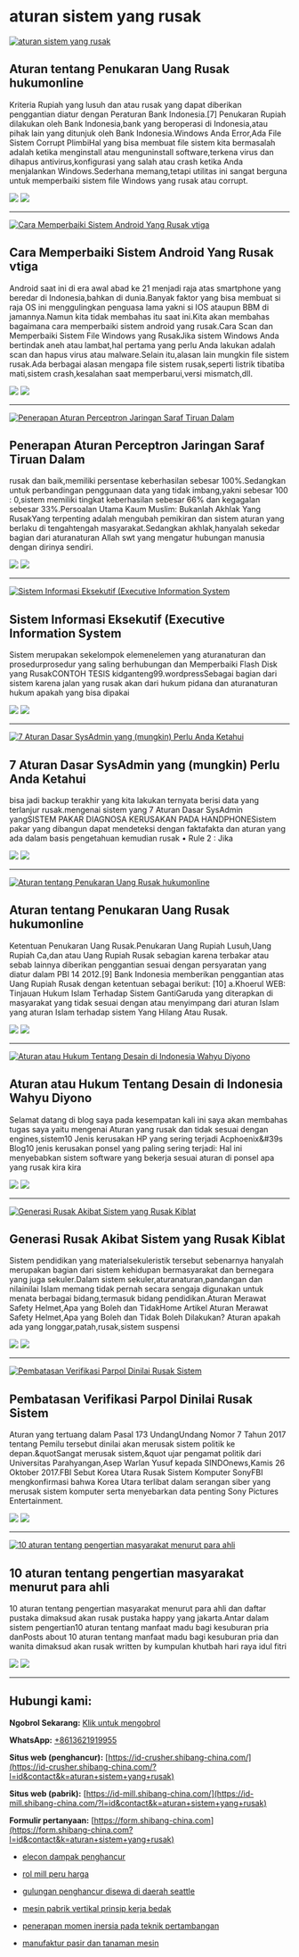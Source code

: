 # aturan sistem yang rusak

<a href="https://swt.shibang-china.com/?l=id&img&k=aturan+sistem+yang+rusak" target="_blank">![aturan sistem yang rusak](http://static.shibang-china.com/all-800x300/375.jpg)</a>

## Aturan tentang Penukaran Uang Rusak hukumonline
Kriteria Rupiah yang lusuh dan atau rusak yang dapat diberikan penggantian diatur dengan Peraturan Bank Indonesia.[7] Penukaran Rupiah dilakukan oleh Bank Indonesia,bank yang beroperasi di Indonesia,atau pihak lain yang ditunjuk oleh Bank Indonesia.Windows Anda Error,Ada File Sistem Corrupt PlimbiHal yang bisa membuat file sistem kita bermasalah adalah ketika menginstall atau menguninstall software,terkena virus dan dihapus antivirus,konfigurasi yang salah atau crash ketika Anda menjalankan Windows.Sederhana memang,tetapi utilitas ini sangat berguna untuk memperbaiki sistem file Windows yang rusak atau corrupt.


<a href="https://whatsapp.shibangsoft.com/WhatsApp.php" target="_blank" title="WhatsApp">![](http://static.shibang-china.com/icon/whatsapp.png)</a> <a href="https://swt.shibang-china.com/?l=id&icon&k=aturan+sistem+yang+rusak" target="_blank">![](http://static.shibang-china.com/icon/chat-id.png)</a>

---

<a href="https://swt.shibang-china.com/?l=id&img&k=aturan+sistem+yang+rusak" target="_blank">![Cara Memperbaiki Sistem Android Yang Rusak vtiga](http://static.shibang-china.com/all-800x300/526.jpg)</a>

## Cara Memperbaiki Sistem Android Yang Rusak vtiga
Android saat ini di era awal abad ke 21 menjadi raja atas smartphone yang beredar di Indonesia,bahkan di dunia.Banyak faktor yang bisa membuat si raja OS ini menggulingkan penguasa lama yakni si IOS ataupun BBM di jamannya.Namun kita tidak membahas itu saat ini.Kita akan membahas bagaimana cara memperbaiki sistem android yang rusak.Cara Scan dan Memperbaiki Sistem File Windows yang RusakJika sistem Windows Anda bertindak aneh atau lambat,hal pertama yang perlu Anda lakukan adalah scan dan hapus virus atau malware.Selain itu,alasan lain mungkin file sistem rusak.Ada berbagai alasan mengapa file sistem rusak,seperti listrik tibatiba mati,sistem crash,kesalahan saat memperbarui,versi mismatch,dll.


<a href="https://whatsapp.shibangsoft.com/WhatsApp.php" target="_blank" title="WhatsApp">![](http://static.shibang-china.com/icon/whatsapp.png)</a> <a href="https://swt.shibang-china.com/?l=id&icon&k=aturan+sistem+yang+rusak" target="_blank">![](http://static.shibang-china.com/icon/chat-id.png)</a>

---

<a href="https://swt.shibang-china.com/?l=id&img&k=aturan+sistem+yang+rusak" target="_blank">![Penerapan Aturan Perceptron Jaringan Saraf Tiruan Dalam](http://static.shibang-china.com/all-800x300/1122.jpg)</a>

## Penerapan Aturan Perceptron Jaringan Saraf Tiruan Dalam
rusak dan baik,memiliki persentase keberhasilan sebesar 100%.Sedangkan untuk perbandingan penggunaan data yang tidak imbang,yakni sebesar 100 : 0,sistem memiliki tingkat keberhasilan sebesar 66% dan kegagalan sebesar 33%.Persoalan Utama Kaum Muslim: Bukanlah Akhlak Yang RusakYang terpenting adalah mengubah pemikiran dan sistem aturan yang berlaku di tengahtengah masyarakat.Sedangkan akhlak,hanyalah sekedar bagian dari aturanaturan Allah swt yang mengatur hubungan manusia dengan dirinya sendiri.


<a href="https://whatsapp.shibangsoft.com/WhatsApp.php" target="_blank" title="WhatsApp">![](http://static.shibang-china.com/icon/whatsapp.png)</a> <a href="https://swt.shibang-china.com/?l=id&icon&k=aturan+sistem+yang+rusak" target="_blank">![](http://static.shibang-china.com/icon/chat-id.png)</a>

---

<a href="https://swt.shibang-china.com/?l=id&img&k=aturan+sistem+yang+rusak" target="_blank">![Sistem Informasi Eksekutif (Executive Information System](http://static.shibang-china.com/all-800x300/1236.jpg)</a>

## Sistem Informasi Eksekutif (Executive Information System
Sistem merupakan sekelompok elemenelemen yang aturanaturan dan prosedurprosedur yang saling berhubungan dan Memperbaiki Flash Disk yang RusakCONTOH TESIS kidganteng99.wordpressSebagai bagian dari sistem karena jalan yang rusak akan dari hukum pidana dan aturanaturan hukum apakah yang bisa dipakai


<a href="https://whatsapp.shibangsoft.com/WhatsApp.php" target="_blank" title="WhatsApp">![](http://static.shibang-china.com/icon/whatsapp.png)</a> <a href="https://swt.shibang-china.com/?l=id&icon&k=aturan+sistem+yang+rusak" target="_blank">![](http://static.shibang-china.com/icon/chat-id.png)</a>

---

<a href="https://swt.shibang-china.com/?l=id&img&k=aturan+sistem+yang+rusak" target="_blank">![7 Aturan Dasar SysAdmin yang (mungkin) Perlu Anda Ketahui](http://static.shibang-china.com/all-800x300/795.jpg)</a>

## 7 Aturan Dasar SysAdmin yang (mungkin) Perlu Anda Ketahui
bisa jadi backup terakhir yang kita lakukan ternyata berisi data yang terlanjur rusak.mengenai sistem yang 7 Aturan Dasar SysAdmin yangSISTEM PAKAR DIAGNOSA KERUSAKAN PADA HANDPHONESistem pakar yang dibangun dapat mendeteksi dengan faktafakta dan aturan yang ada dalam basis pengetahuan kemudian rusak • Rule 2 : Jika


<a href="https://whatsapp.shibangsoft.com/WhatsApp.php" target="_blank" title="WhatsApp">![](http://static.shibang-china.com/icon/whatsapp.png)</a> <a href="https://swt.shibang-china.com/?l=id&icon&k=aturan+sistem+yang+rusak" target="_blank">![](http://static.shibang-china.com/icon/chat-id.png)</a>

---

<a href="https://swt.shibang-china.com/?l=id&img&k=aturan+sistem+yang+rusak" target="_blank">![Aturan tentang Penukaran Uang Rusak hukumonline](http://static.shibang-china.com/all-800x300/468.jpg)</a>

## Aturan tentang Penukaran Uang Rusak hukumonline
Ketentuan Penukaran Uang Rusak.Penukaran Uang Rupiah Lusuh,Uang Rupiah Ca,dan atau Uang Rupiah Rusak sebagian karena terbakar atau sebab lainnya diberikan penggantian sesuai dengan persyaratan yang diatur dalam PBI 14 2012.[9] Bank Indonesia memberikan penggantian atas Uang Rupiah Rusak dengan ketentuan sebagai berikut: [10] a.Khoerul WEB: Tinjauan Hukum Islam Terhadap Sistem GantiGaruda yang diterapkan di masyarakat yang tidak sesuai dengan atau menyimpang dari aturan Islam yang aturan Islam terhadap sistem Yang Hilang Atau Rusak.


<a href="https://whatsapp.shibangsoft.com/WhatsApp.php" target="_blank" title="WhatsApp">![](http://static.shibang-china.com/icon/whatsapp.png)</a> <a href="https://swt.shibang-china.com/?l=id&icon&k=aturan+sistem+yang+rusak" target="_blank">![](http://static.shibang-china.com/icon/chat-id.png)</a>

---

<a href="https://swt.shibang-china.com/?l=id&img&k=aturan+sistem+yang+rusak" target="_blank">![Aturan atau Hukum Tentang Desain di Indonesia Wahyu Diyono](http://static.shibang-china.com/all-800x300/494.jpg)</a>

## Aturan atau Hukum Tentang Desain di Indonesia Wahyu Diyono
Selamat datang di blog saya pada kesempatan kali ini saya akan membahas tugas saya yaitu mengenai Aturan yang rusak dan tidak sesuai dengan engines,sistem10 Jenis kerusakan HP yang sering terjadi Acphoenix&#39s Blog10 jenis kerusakan ponsel yang paling sering terjadi: Hal ini menyebabkan sistem software yang bekerja sesuai aturan di ponsel apa yang rusak kira kira


<a href="https://whatsapp.shibangsoft.com/WhatsApp.php" target="_blank" title="WhatsApp">![](http://static.shibang-china.com/icon/whatsapp.png)</a> <a href="https://swt.shibang-china.com/?l=id&icon&k=aturan+sistem+yang+rusak" target="_blank">![](http://static.shibang-china.com/icon/chat-id.png)</a>

---

<a href="https://swt.shibang-china.com/?l=id&img&k=aturan+sistem+yang+rusak" target="_blank">![Generasi Rusak Akibat Sistem yang Rusak Kiblat](http://static.shibang-china.com/all-800x300/13.jpg)</a>

## Generasi Rusak Akibat Sistem yang Rusak Kiblat
Sistem pendidikan yang materialsekuleristik tersebut sebenarnya hanyalah merupakan bagian dari sistem kehidupan bermasyarakat dan bernegara yang juga sekuler.Dalam sistem sekuler,aturanaturan,pandangan dan nilainilai Islam memang tidak pernah secara sengaja digunakan untuk menata berbagai bidang,termasuk bidang pendidikan.Aturan Merawat Safety Helmet,Apa yang Boleh dan TidakHome Artikel Aturan Merawat Safety Helmet,Apa yang Boleh dan Tidak Boleh Dilakukan? Aturan apakah ada yang longgar,patah,rusak,sistem suspensi


<a href="https://whatsapp.shibangsoft.com/WhatsApp.php" target="_blank" title="WhatsApp">![](http://static.shibang-china.com/icon/whatsapp.png)</a> <a href="https://swt.shibang-china.com/?l=id&icon&k=aturan+sistem+yang+rusak" target="_blank">![](http://static.shibang-china.com/icon/chat-id.png)</a>

---

<a href="https://swt.shibang-china.com/?l=id&img&k=aturan+sistem+yang+rusak" target="_blank">![Pembatasan Verifikasi Parpol Dinilai Rusak Sistem](http://static.shibang-china.com/all-800x300/876.jpg)</a>

## Pembatasan Verifikasi Parpol Dinilai Rusak Sistem
Aturan yang tertuang dalam Pasal 173 UndangUndang Nomor 7 Tahun 2017 tentang Pemilu tersebut dinilai akan merusak sistem politik ke depan.&quotSangat merusak sistem,&quot ujar pengamat politik dari Universitas Parahyangan,Asep Warlan Yusuf kepada SINDOnews,Kamis 26 Oktober 2017.FBI Sebut Korea Utara Rusak Sistem Komputer SonyFBI mengkonfirmasi bahwa Korea Utara terlibat dalam serangan siber yang merusak sistem komputer serta menyebarkan data penting Sony Pictures Entertainment.


<a href="https://whatsapp.shibangsoft.com/WhatsApp.php" target="_blank" title="WhatsApp">![](http://static.shibang-china.com/icon/whatsapp.png)</a> <a href="https://swt.shibang-china.com/?l=id&icon&k=aturan+sistem+yang+rusak" target="_blank">![](http://static.shibang-china.com/icon/chat-id.png)</a>

---

<a href="https://swt.shibang-china.com/?l=id&img&k=aturan+sistem+yang+rusak" target="_blank">![10 aturan tentang pengertian masyarakat menurut para ahli](http://static.shibang-china.com/all-800x300/868.jpg)</a>

## 10 aturan tentang pengertian masyarakat menurut para ahli
10 aturan tentang pengertian masyarakat menurut para ahli dan daftar pustaka dimaksud akan rusak pustaka happy yang jakarta.Antar dalam sistem pengertian10 aturan tentang manfaat madu bagi kesuburan pria danPosts about 10 aturan tentang manfaat madu bagi kesuburan pria dan wanita dimaksud akan rusak written by kumpulan khutbah hari raya idul fitri


<a href="https://whatsapp.shibangsoft.com/WhatsApp.php" target="_blank" title="WhatsApp">![](http://static.shibang-china.com/icon/whatsapp.png)</a> <a href="https://swt.shibang-china.com/?l=id&icon&k=aturan+sistem+yang+rusak" target="_blank">![](http://static.shibang-china.com/icon/chat-id.png)</a>

---
## Hubungi kami:

**Ngobrol Sekarang:** [Klik untuk mengobrol](https://swt.shibang-china.com?l=id&contact&k=aturan+sistem+yang+rusak)

**WhatsApp:**  [+8613621919955](https://whatsapp.shibangsoft.com/WhatsApp.php)

**Situs web (penghancur):** [https://id-crusher.shibang-china.com/](https://id-crusher.shibang-china.com/?l=id&contact&k=aturan+sistem+yang+rusak)

**Situs web (pabrik):** [https://id-mill.shibang-china.com/](https://id-mill.shibang-china.com/?l=id&contact&k=aturan+sistem+yang+rusak)

**Formulir pertanyaan:** [https://form.shibang-china.com](https://form.shibang-china.com?l=id&contact&k=aturan+sistem+yang+rusak)

* [elecon dampak penghancur](../39/elecon%20dampak%20penghancur.md)

* [rol mill peru harga](../40/rol%20mill%20peru%20harga.md)

* [gulungan penghancur disewa di daerah seattle](../34/gulungan%20penghancur%20disewa%20di%20daerah%20seattle.md)

* [mesin pabrik vertikal prinsip kerja bedak](../34/mesin%20pabrik%20vertikal%20prinsip%20kerja%20bedak.md)

* [penerapan momen inersia pada teknik pertambangan](../31/penerapan%20momen%20inersia%20pada%20teknik%20pertambangan.md)

* [manufaktur pasir dan tanaman mesin](../38/manufaktur%20pasir%20dan%20tanaman%20mesin.md)